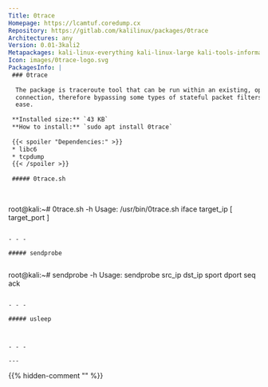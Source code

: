 ```yaml
---
Title: 0trace
Homepage: https://lcamtuf.coredump.cx
Repository: https://gitlab.com/kalilinux/packages/0trace
Architectures: any
Version: 0.01-3kali2
Metapackages: kali-linux-everything kali-linux-large kali-tools-information-gathering 
Icon: images/0trace-logo.svg
PackagesInfo: |
 ### 0trace
 
  The package is traceroute tool that can be run within an existing, open TCP
  connection, therefore bypassing some types of stateful packet filters with
  ease.
 
 **Installed size:** `43 KB`  
 **How to install:** `sudo apt install 0trace`  
 
 {{< spoiler "Dependencies:" >}}
 * libc6 
 * tcpdump
 {{< /spoiler >}}
 
 ##### 0trace.sh
 
 
 ```
 root@kali:~# 0trace.sh -h
 Usage: /usr/bin/0trace.sh iface target_ip [ target_port ]
 ```
 
 - - -
 
 ##### sendprobe
 
 
 ```
 root@kali:~# sendprobe -h
 Usage: sendprobe src_ip dst_ip sport dport seq ack
 ```
 
 - - -
 
 ##### usleep
 
 
 
 - - -
 
---
```

{{% hidden-comment "<!--Do not edit anything above this line-->" %}}

